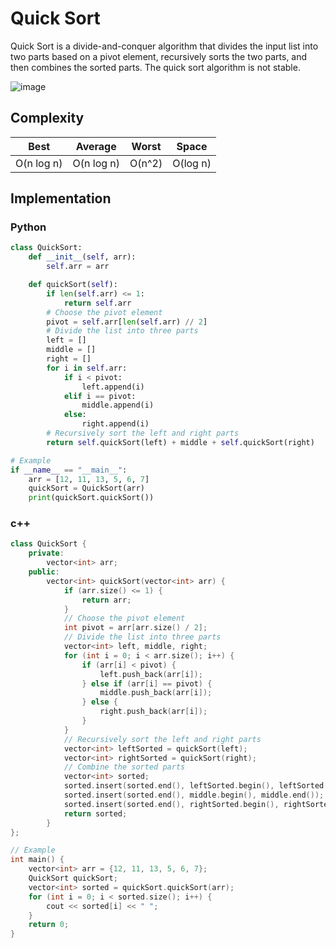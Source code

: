 # Quick Sort

Quick Sort is a divide-and-conquer algorithm that divides the input list into two parts based on a pivot element, recursively sorts the two parts, and then combines the sorted parts. The quick sort algorithm is not stable.

![image](https://upload.wikimedia.org/wikipedia/commons/6/6a/Sorting_quicksort_anim.gif)

## Complexity

| Best | Average | Worst | Space |
| --- | --- | --- | --- |
| O(n log n) | O(n log n) | O(n^2) | O(log n) |

## Implementation

### Python

```python
class QuickSort:
    def __init__(self, arr):
        self.arr = arr

    def quickSort(self):
        if len(self.arr) <= 1:
            return self.arr
        # Choose the pivot element
        pivot = self.arr[len(self.arr) // 2]
        # Divide the list into three parts
        left = []
        middle = []
        right = []
        for i in self.arr:
            if i < pivot:
                left.append(i)
            elif i == pivot:
                middle.append(i)
            else:
                right.append(i)
        # Recursively sort the left and right parts
        return self.quickSort(left) + middle + self.quickSort(right)

# Example
if __name__ == "__main__":
    arr = [12, 11, 13, 5, 6, 7]
    quickSort = QuickSort(arr)
    print(quickSort.quickSort())
```

### c++

```cpp
class QuickSort {
    private:
        vector<int> arr;
    public:
        vector<int> quickSort(vector<int> arr) {
            if (arr.size() <= 1) {
                return arr;
            }
            // Choose the pivot element
            int pivot = arr[arr.size() / 2];
            // Divide the list into three parts
            vector<int> left, middle, right;
            for (int i = 0; i < arr.size(); i++) {
                if (arr[i] < pivot) {
                    left.push_back(arr[i]);
                } else if (arr[i] == pivot) {
                    middle.push_back(arr[i]);
                } else {
                    right.push_back(arr[i]);
                }
            }
            // Recursively sort the left and right parts
            vector<int> leftSorted = quickSort(left);
            vector<int> rightSorted = quickSort(right);
            // Combine the sorted parts
            vector<int> sorted;
            sorted.insert(sorted.end(), leftSorted.begin(), leftSorted.end());
            sorted.insert(sorted.end(), middle.begin(), middle.end());
            sorted.insert(sorted.end(), rightSorted.begin(), rightSorted.end());
            return sorted;
        }
};

// Example
int main() {
    vector<int> arr = {12, 11, 13, 5, 6, 7};
    QuickSort quickSort;
    vector<int> sorted = quickSort.quickSort(arr);
    for (int i = 0; i < sorted.size(); i++) {
        cout << sorted[i] << " ";
    }
    return 0;
}
```